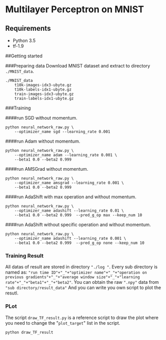 # Multilayer Perceptron on MNIST

## Requirements

* Python 3.5 
* tf-1.9

##Getting started

###Preparing data
Download MNIST dataset and extract to directory ``` ./MNIST_data```.
```shell
./MNIST_data
    t10k-images-idx3-ubyte.gz
    t10k-labels-idx1-ubyte.gz
    train-images-idx3-ubyte.gz
    train-labels-idx1-ubyte.gz
```

###Training

####run SGD without momentum.
```shell
python neural_network_raw.py \
	--optimizer_name sgd --learning_rate 0.001 
```

####run Adam without momentum.
```shell
python neural_network_raw.py \
	--optimizer_name adam --learning_rate 0.001 \
	--beta1 0.0 --beta2 0.999   
```
####run AMSGrad without momentum.
```shell
python neural_network_raw.py \
	--optimizer_name amsgrad --learning_rate 0.001 \
	--beta1 0.0 --beta2 0.999   
```

####run AdaShift with max operation and without momentum.
```shell
python neural_network_raw.py \
	--optimizer_name adashift --learning_rate 0.01 \
	--beta1 0.0 --beta2 0.999  --pred_g_op max --keep_num 10
```

####run AdaShift without specific operation and without momentum.
```shell
python neural_network_raw.py \
	--optimizer_name adashift --learning_rate 0.001 \
	--beta1 0.0 --beta2 0.999  --pred_g_op none --keep_num 10
```

### Training Result
All datas of result are stored in directory ```"./log "```.
Every sub directory is named as:
```"run time ID"+"_"+"optimizer name"+"_"+"operation on previous gradients"+"_"+"average window size"+"_"+"learning rate"+"_"+"beta1"+"_"+"beta2"```.
You can obtain the raw ```".npy"``` data from ```"sub directory/result_data"```
And you can write you own script to plot the resutl.

### PLot
The script ```draw_TF_result.py``` is a reference script to draw the plot where you need to change the "```plot_target```" list in the script.

```shell
python draw_TF_result
```

